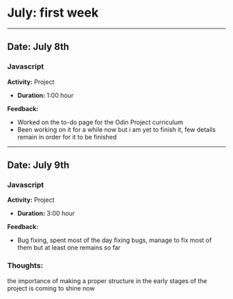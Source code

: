 # July: first week
---
## Date: July 8th

### Javascript
**Activity:** Project
- **Duration:** 1:00 hour

**Feedback:**
- Worked on the to-do page for the Odin Project curriculum
- Been working on it for a while now but i am yet to finish it, few details remain in order for it to be finished
---
## Date: July 9th

### Javascript
**Activity:** Project
- **Duration:** 3:00 hour

**Feedback:**
- Bug fixing, spent most of the day fixing bugs, manage to fix most of them but at least one remains so far

### **Thoughts:** 
the importance of making a proper structure in the early stages of the project is coming to shine now
